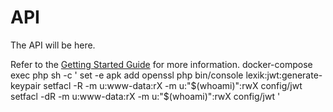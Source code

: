 # API

The API will be here.

Refer to the [Getting Started Guide](https://api-platform.com/docs/distribution) for more information.
docker-compose exec php sh -c '
set -e
apk add openssl
php bin/console lexik:jwt:generate-keypair
setfacl -R -m u:www-data:rX -m u:"$(whoami)":rwX config/jwt
setfacl -dR -m u:www-data:rX -m u:"$(whoami)":rwX config/jwt
'
